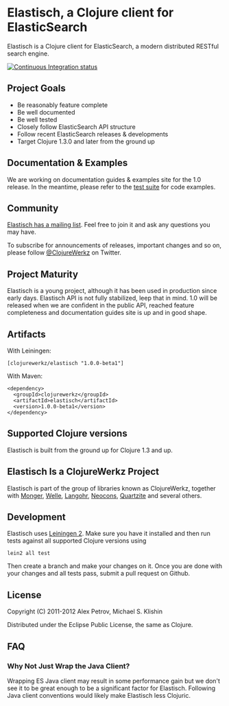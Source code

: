 # Elastisch, a Clojure client for ElasticSearch

Elastisch is a Clojure client for ElasticSearch, a modern distributed RESTful search engine.

[![Continuous Integration status](https://secure.travis-ci.org/clojurewerkz/elastisch.png)](http://travis-ci.org/clojurewerkz/elastisch)


## Project Goals

 * Be reasonably feature complete
 * Be well documented
 * Be well tested
 * Closely follow ElasticSearch API structure
 * Follow recent ElasticSearch releases & developments
 * Target Clojure 1.3.0 and later from the ground up


## Documentation & Examples

We are working on documentation guides & examples site for the 1.0 release. In the meantime, please refer to the [test suite](https://github.com/michaelklishin/elastisch/tree/master/test/elastisch/test) for code examples.


## Community

[Elastisch has a mailing list](https://groups.google.com/forum/#!forum/clojure-elasticsearch). Feel free to join it and ask any questions you may have.

To subscribe for announcements of releases, important changes and so on, please follow [@ClojureWerkz](https://twitter.com/#!/clojurewerkz) on Twitter.



## Project Maturity

Elastisch is a young project, although it has been used in production since early days. Elastisch API is not fully stabilized, leep that in mind. 1.0 will be released
when we are confident in the public API, reached feature completeness and documentation guides site is up and in good shape.


## Artifacts

With Leiningen:

    [clojurewerkz/elastisch "1.0.0-beta1"]


With Maven:

    <dependency>
      <groupId>clojurewerkz</groupId>
      <artifactId>elastisch</artifactId>
      <version>1.0.0-beta1</version>
    </dependency>


## Supported Clojure versions

Elastisch is built from the ground up for Clojure 1.3 and up.


## Elastisch Is a ClojureWerkz Project

Elastisch is part of the group of libraries known as ClojureWerkz, together with
[Monger](https://github.com/michaelklishin/monger), [Welle](https://github.com/michaelklishin/welle), [Langohr](https://github.com/michaelklishin/langohr), [Neocons](https://github.com/michaelklishin/neocons), [Quartzite](https://github.com/michaelklishin/quartzite) and several others.



## Development

Elastisch uses [Leiningen 2](https://github.com/technomancy/leiningen/blob/master/doc/TUTORIAL.md). Make
sure you have it installed and then run tests against all supported Clojure versions using

    lein2 all test

Then create a branch and make your changes on it. Once you are done with your changes and all
tests pass, submit a pull request on Github.



## License

Copyright (C) 2011-2012 Alex Petrov, Michael S. Klishin

Distributed under the Eclipse Public License, the same as Clojure.



## FAQ

### Why Not Just Wrap the Java Client?

Wrapping ES Java client may result in some performance gain but we don't see it to be great enough to be a significant factor for Elastisch.
Following Java client conventions would likely make Elastisch less Clojuric.
